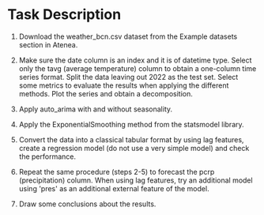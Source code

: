 # Task Description

1. Download the weather_bcn.csv dataset from the Example datasets section in Atenea.

2. Make sure the date column is an index and it is of datetime type. Select only the tavg (average temperature) column to obtain a one-column time series format. Split the data leaving out 2022 as the test set. Select some metrics to evaluate the results when applying the different methods. Plot the series and obtain a decomposition.

3. Apply auto_arima with and without seasonality.

4. Apply the ExponentialSmoothing method from the statsmodel library.

5. Convert the data into a classical tabular format by using lag features, create a regression model (do not use a very simple model) and check the performance.

6. Repeat the same procedure (steps 2-5) to forecast the pcrp (precipitation) column. When using lag features, try an additional model using 'pres' as an additional external feature of the model.

7. Draw some conclusions about the results.
